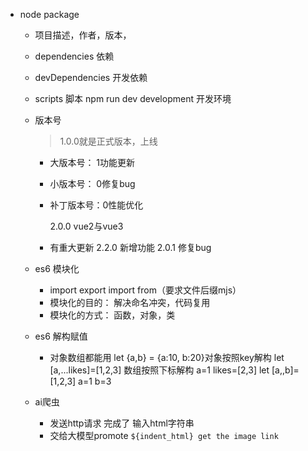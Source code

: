 - node package
  - 项目描述，作者，版本，
  - dependencies 依赖
  - devDependencies 开发依赖
  - scripts 脚本
    npm run dev development 开发环境


  - 版本号
     >1.0.0就是正式版本，上线
    - 大版本号：  1功能更新
    - 小版本号：  0修复bug
    - 补丁版本号：0性能优化
      
      2.0.0 vue2与vue3
    - 有重大更新
      2.2.0 新增功能
      2.0.1 修复bug

  - es6 模块化
    - import export import from（要求文件后缀mjs）
    - 模块化的目的： 解决命名冲突，代码复用
    - 模块化的方式： 函数，对象，类
  - es6 解构赋值
    - 对象数组都能用
     let {a,b} = {a:10, b:20}对象按照key解构
     let [a,...likes]=[1,2,3] 数组按照下标解构 a=1 likes=[2,3]
     let [a,,b]=[1,2,3] a=1 b=3

   - ai爬虫
     - 发送http请求 完成了 输入html字符串
     - 交给大模型promote
     `${indent_html}
     get the image link
     `